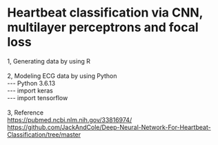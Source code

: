 # Heartbeat classification via CNN, multilayer perceptrons and focal loss
1, Generating data by using R\
\
2, Modeling ECG data by using Python\
--- Python 3.6.13\
--- import keras\
--- import tensorflow\
\
3, Reference\
   https://pubmed.ncbi.nlm.nih.gov/33816974/ \
   https://github.com/JackAndCole/Deep-Neural-Network-For-Heartbeat-Classification/tree/master
